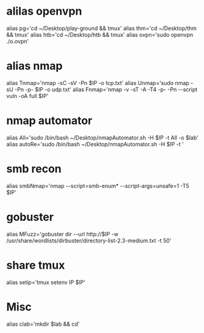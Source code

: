 #  alilas openvpn
alias pg='cd ~/Desktop/play-ground && tmux'
alias thm='cd ~/Desktop/thm && tmux'
alias htb='cd ~/Desktop/htb && tmux'
alias ovpn='sudo openvpn ./o.ovpn'

# alias nmap
alias Tnmap='nmap -sC -sV -Pn $IP -o tcp.txt'
alias Unmap='sudo nmap -sU -Pn -p- $IP  -o udp.txt'
alias Fnmap='nmap -v -sT -A -T4 -p- -Pn --script vuln -oA full  $IP'

# nmap automator
alias All='sudo /bin/bash ~/Desktop/nmapAutomator.sh -H $IP -t All -o $lab'
alias autoRe='sudo /bin/bash ~/Desktop/nmapAutomator.sh -H $IP -t '
# smb recon
alias smbNmap='nmap --script=smb-enum* --script-args=unsafe=1 -T5 $IP'
 
# gobuster
alias MFuzz='gobuster dir --url http://$IP -w /usr/share/wordlists/dirbuster/directory-list-2.3-medium.txt -t 50'

# share tmux
alias setip='tmux setenv IP $IP'

# Misc
alias clab='mkdir $lab && cd'
